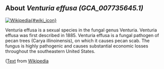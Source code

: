 
About *Venturia effusa (GCA\_007735645.1)* 
--------------------------------------------------------------

[![Wikipedia](/img/wikipedia_logo_v2_en.png){#wiki_icon}](http://en.wikipedia.org/wiki/Venturia_effusa)

Venturia effusa is a sexual species in the fungal genus Venturia. Venturia
effusa was first described in 1885.
Venturia effusa is a fungal pathogen of pecan trees (Carya illinoinensis), on
which it causes pecan scab. The fungus is highly pathogenic and causes
substantial economic losses throughout the southeastern United States.

([Text](http://en.wikipedia.org/wiki/Venturia_effusa) from [Wikipedia](http://en.wikipedia.org/) 

